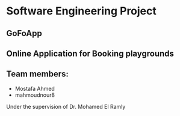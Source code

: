 # Software Engineering Project
## GoFoApp
## Online Application for Booking playgrounds

## Team members:
* Mostafa Ahmed
* mahmoudnour8

Under the supervision of Dr. Mohamed El Ramly
